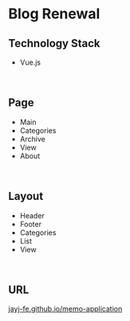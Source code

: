 # Blog Renewal

## Technology Stack

- Vue.js

<br>

## Page

- Main
- Categories
- Archive
- View
- About

<br>

## Layout

- Header
- Footer
- Categories
- List
- View

<br>

## URL
[jayj-fe.github.io/memo-application](https://jayj-fe.github.io/Memo-Application/)